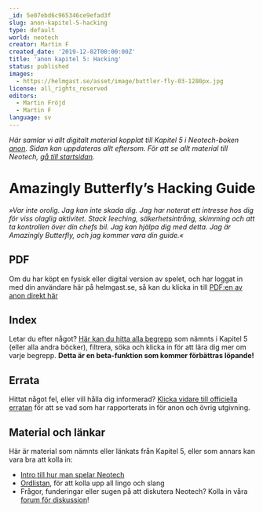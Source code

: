 ```yaml
---
_id: 5e07ebd6c965346ce9efad3f
slug: anon-kapitel-5-hacking
type: default
world: neotech
creator: Martin F
created_date: '2019-12-02T00:00:00Z'
title: 'anon kapitel 5: Hacking'
status: published
images:
  - https://helmgast.se/asset/image/buttler-fly-03-1280px.jpg
license: all_rights_reserved
editors:
  - Martin Fröjd
  - Martin F
language: sv
---
```

_Här samlar vi allt digitalt material kopplat till Kapitel 5 i Neotech-boken [anon](https://lore.pub/+getanon). Sidan kan uppdateras allt eftersom. För att se allt material till Neotech, [gå till startsidan](https://helmgast.se/neotech)._

Amazingly Butterfly’s Hacking Guide
===================================

_»Var inte orolig. Jag kan inte skada dig. Jag har noterat ett intresse hos dig för viss olaglig aktivitet. Stack leeching, säkerhetsintrång, skimming och att ta kontrollen över din chefs bil. Jag kan hjälpa dig med detta. Jag är Amazingly Butterfly, och jag kommer vara din guide.«_

PDF
---

Om du har köpt en fysisk eller digital version av spelet, och har loggat in med din användare här på helmgast.se, så kan du klicka in till [PDF:en av anon direkt här](https://helmgast.se/asset/download/neotech/neo-1337/anon-flattened.pdf)

Index
-----

Letar du efter något? [Här kan du hitta alla begrepp](https://helmgast.se/neotech/topics/?view=index) som nämnts i Kapitel 5 (eller alla andra böcker), filtrera, söka och klicka in för att lära dig mer om varje begrepp. **Detta är en beta-funktion som kommer förbättras löpande!**

Errata
------

Hittat något fel, eller vill hålla dig informerad? [Klicka vidare till officiella erratan](https://helmgast.se/neotech/neotech-errata) för att se vad som har rapporterats in för anon och övrig utgivning.

Material och länkar
-------------------

Här är material som nämnts eller länkats från Kapitel 5, eller som annars kan vara bra att kolla in:

*   [Intro till hur man spelar Neotech](https://helmgast.se/neotech/hur-spelar-man-neotech)
*   [Ordlistan](https://helmgast.se/neotech/ordlista), för att kolla upp all lingo och slang
*   Frågor, funderingar eller sugen på att diskutera Neotech? Kolla in våra [forum för diskussion](https://lore.pub/+neforum)!
